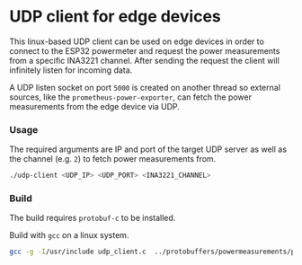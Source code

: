 # UDP client for edge devices
This linux-based UDP client can be used on edge devices in order to connect to the ESP32 powermeter and request the power measurements from a specific INA3221 channel. After sending the request the client will infinitely listen for incoming data.

A UDP listen socket on port `5000` is created on another thread so external sources, like the `prometheus-power-exporter`, can fetch the power measurements from the edge device via UDP.

### Usage
The required arguments are IP and port of the target UDP server as well as the channel (e.g. `2`) to fetch power measurements from.
```bash
./udp-client <UDP_IP> <UDP_PORT> <INA3221_CHANNEL>
```

### Build
The build requires `protobuf-c` to be installed.

Build with `gcc` on a linux system.
```bash
gcc -g -I/usr/include udp_client.c  ../protobuffers/powermeasurements/powermeasurement.pb-c.c -o udp_client -L/usr/lib -lprotobuf-c -lpthread
```
